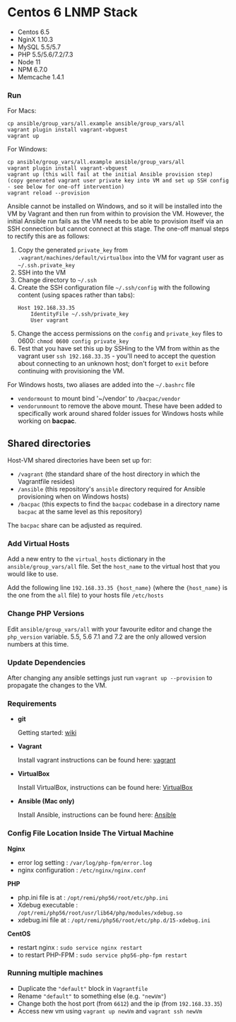 # Centos 6 LNMP Stack
- Centos 6.5
- NginX 1.10.3
- MySQL 5.5/5.7
- PHP 5.5/5.6/7.2/7.3
- Node 11
- NPM 6.7.0
- Memcache 1.4.1

### Run

For Macs:
```
cp ansible/group_vars/all.example ansible/group_vars/all
vagrant plugin install vagrant-vbguest
vagrant up
```

For Windows:
```
cp ansible/group_vars/all.example ansible/group_vars/all
vagrant plugin install vagrant-vbguest
vagrant up (this will fail at the initial Ansible provision step)
(copy generated vagrant user private key into VM and set up SSH config - see below for one-off intervention)
vagrant reload --provision
```
Ansible cannot be installed on Windows, and so it will be installed into the VM by Vagrant and then run from within to
provision the VM. However, the initial Ansible run fails as the VM needs to be able to provision itself via an SSH
connection but cannot connect at this stage.
The one-off manual steps to rectify this are as follows:
1. Copy the generated `private_key` from `.vagrant/machines/default/virtualbox` into the VM for vagrant user as `~/.ssh.private_key`
2. SSH into the VM
3. Change directory to `~/.ssh`
4. Create the SSH configuration file `~/.ssh/config` with the following content (using spaces rather than tabs):
    ```
    Host 192.168.33.35
        IdentityFile ~/.ssh/private_key
        User vagrant
    ```
5. Change the access permissions on the `config` and `private_key` files to 0600: `chmod 0600 config private_key`
6. Test that you have set this up by SSHing to the VM from within as the vagrant user `ssh 192.168.33.35` - you'll need
to accept the question about connecting to an unknown host; don't forget to `exit` before continuing with provisioning
the VM.

For Windows hosts, two aliases are added into the `~/.bashrc` file
- `vendormount` to mount bind '~/vendor' to `/bacpac/vendor`
- `vendorunmount` to remove the above mount.
These have been added to specifically work around shared folder issues for Windows hosts while working on **bacpac**.

## Shared directories
Host-VM shared directories have been set up for:
- `/vagrant` (the standard share of the host directory in which the Vagrantfile resides)
- `/ansible` (this repository's `ansible` directory required for Ansible provisioning when on Windows hosts)
- `/bacpac` (this expects to find the `bacpac` codebase in a directory name `bacpac` at the same level as this repository)

The `bacpac` share can be adjusted as required.

### Add Virtual Hosts
Add a new entry to the `virtual_hosts` dictionary in the `ansible/group_vars/all` file. Set the `host_name` to the virtual host that you would like to use.

Add the following line `192.168.33.35 {host_name}` (where the `{host_name}` is the one from the `all` file) to your hosts file `/etc/hosts`

### Change PHP Versions
Edit `ansible/group_vars/all` with your favourite editor and change
the `php_version` variable. 5.5, 5.6 7.1 and 7.2 are the only allowed version numbers at this time.

### Update Dependencies
After changing any ansible settings just run `vagrant up --provision` to propagate the changes to the VM.

### Requirements
- **git**

  Getting started: [wiki](https://en.wikipedia.org/wiki/Git)

- **Vagrant**

  Install vagrant instructions can be found here: [vagrant](https://www.vagrantup.com/downloads.html)

- **VirtualBox**

  Install VirtualBox, instructions can be found here: [VirtualBox](https://www.virtualbox.org/wiki/Downloads)

- **Ansible (Mac only)**

  Install Ansible, instructions can be found here: [Ansible](http://docs.ansible.com/ansible/intro_installation.html#installing-the-control-machine)

### Config File Location Inside The Virtual Machine
**Nginx**
- error log setting : `/var/log/php-fpm/error.log`
- nginx configuration : `/etc/nginx/nginx.conf`

**PHP**
- php.ini file is at : `/opt/remi/php56/root/etc/php.ini`
- Xdebug executable : `/opt/remi/php56/root/usr/lib64/php/modules/xdebug.so`
- xdebug.ini file at : `/opt/remi/php56/root/etc/php.d/15-xdebug.ini`

**CentOS**
- restart nginx : `sudo service nginx restart`
- to restart PHP-FPM : `sudo service php56-php-fpm restart`

### Running multiple machines
- Duplicate the `"default"` block in `Vagrantfile`
- Rename `"default"` to something else (e.g. `"newVm"`)
- Change both the host port (from `6612`) and the ip (from `192.168.33.35`)
- Access new vm using `vagrant up newVm` and `vagrant ssh newVm`
